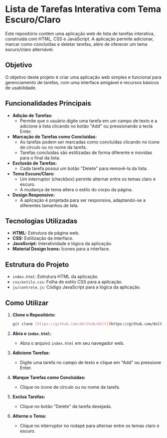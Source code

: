 # Lista de Tarefas Interativa com Tema Escuro/Claro

Este repositório contém uma aplicação web de lista de tarefas interativa, construída com HTML, CSS e JavaScript. A aplicação permite adicionar, marcar como concluídas e deletar tarefas, além de oferecer um tema escuro/claro alternável.

## Objetivo

O objetivo deste projeto é criar uma aplicação web simples e funcional para gerenciamento de tarefas, com uma interface amigável e recursos básicos de usabilidade.

## Funcionalidades Principais

-   **Adição de Tarefas:**
    -   Permite que o usuário digite uma tarefa em um campo de texto e a adicione à lista clicando no botão "Add" ou pressionando a tecla Enter.
-   **Marcação de Tarefas como Concluídas:**
    -   As tarefas podem ser marcadas como concluídas clicando no ícone de círculo ou no nome da tarefa.
    -   Tarefas concluídas são estilizadas de forma diferente e movidas para o final da lista.
-   **Exclusão de Tarefas:**
    -   Cada tarefa possui um botão "Delete" para removê-la da lista.
-   **Tema Escuro/Claro:**
    -   Um interruptor (checkbox) permite alternar entre os temas claro e escuro.
    -   A mudança de tema altera o estilo do corpo da página.
-   **Design Responsivo:**
    -   A aplicação é projetada para ser responsiva, adaptando-se a diferentes tamanhos de tela.

## Tecnologias Utilizadas

-   **HTML:** Estrutura da página web.
-   **CSS:** Estilização da interface.
-   **JavaScript:** Interatividade e lógica da aplicação.
-   **Material Design Icons:** Ícones para a interface.

## Estrutura do Projeto

-   `index.html`: Estrutura HTML da aplicação.
-   `css/estilo.css`: Folha de estilo CSS para a aplicação.
-   `js/controle.js`: Código JavaScript para a lógica da aplicação.

## Como Utilizar

1.  **Clone o Repositório:**
    
    ```bash
    git clone [https://github.com/dolthub/dolt](https://github.com/dolthub/dolt)
    ```
    
2.  **Abra o `index.html`:**
    
    -   Abra o arquivo `index.html` em seu navegador web.
3.  **Adicione Tarefas:**
    
    -   Digite uma tarefa no campo de texto e clique em "Add" ou pressione Enter.
4.  **Marque Tarefas como Concluídas:**
    
    -   Clique no ícone de círculo ou no nome da tarefa.
5.  **Exclua Tarefas:**
    
    -   Clique no botão "Delete" da tarefa desejada.
6.  **Alterne o Tema:**
    
    -   Clique no interruptor no rodapé para alternar entre os temas claro e escuro.
